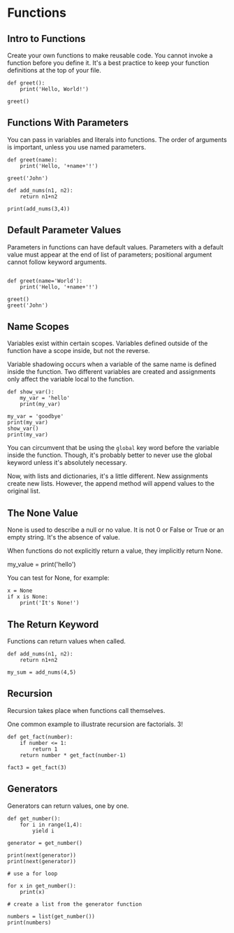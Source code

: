 # Functions

## Intro to Functions

Create your own functions to make reusable code. You cannot invoke a function before you define it. It's a best practice to keep your function definitions at the top of your file.

```
def greet():
	print('Hello, World!')

greet()
```

## Functions With Parameters

You can pass in variables and literals into functions. The order of arguments is important, unless you use named parameters.

```
def greet(name):
	print('Hello, '+name+'!')

greet('John')

def add_nums(n1, n2):
	return n1+n2

print(add_nums(3,4))
```

## Default Parameter Values

Parameters in functions can have default values. Parameters with a default value must appear at the end of list of parameters; positional argument cannot follow keyword arguments.

```

def greet(name='World'):
	print('Hello, '+name+'!')

greet()
greet('John')
```

## Name Scopes

Variables exist within certain scopes. Variables defined outside of the function have a scope inside, but not the reverse.

Variable shadowing occurs when a variable of the same name is defined inside the function. Two different variables are created and assignments only affect the variable local to the function.

```
def show_var():
	my_var = 'hello'
	print(my_var)

my_var = 'goodbye'
print(my_var)
show_var()
print(my_var)
```

You can circumvent that be using the ```global``` key word before the variable inside the function. Though, it's probably better to never use the global keyword unless it's absolutely necessary.

Now, with lists and dictionaries, it's a little different. New assignments create new lists. However, the append method will append values to the original list.

## The None Value

None is used to describe a null or no value. It is not 0 or False or True or an empty string. It's the absence of value.

When functions do not explicitly return a value, they implicitly return None.

my_value = print('hello')

You can test for None, for example:

```
x = None
if x is None:
	print('It's None!')
```

## The Return Keyword

Functions can return values when called.

```
def add_nums(n1, n2):
	return n1+n2
	
my_sum = add_nums(4,5)
```

## Recursion

Recursion takes place when functions call themselves.

One common example to illustrate recursion are factorials. 3!

```
def get_fact(number):
	if number <= 1:
		return 1
	return number * get_fact(number-1)

fact3 = get_fact(3)
```

## Generators

Generators can return values, one by one.

```
def get_number():
	for i in range(1,4):
		yield i

generator = get_number()

print(next(generator))
print(next(generator))

# use a for loop

for x in get_number():
	print(x)
	
# create a list from the generator function

numbers = list(get_number())
print(numbers)
```




